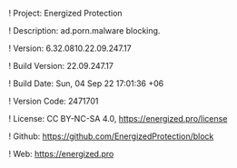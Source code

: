 ! Project: Energized Protection

! Description: ad.porn.malware blocking.

! Version: 6.32.0810.22.09.247.17

! Build Version: 22.09.247.17

! Build Date: Sun, 04 Sep 22 17:01:36 +06

! Version Code: 2471701

! License: CC BY-NC-SA 4.0, https://energized.pro/license

! Github: https://github.com/EnergizedProtection/block

! Web: https://energized.pro
